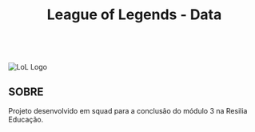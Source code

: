 # <center> League of Legends - Data <h1></center>
![LoL Logo](https://images.contentstack.io/v3/assets/blt731acb42bb3d1659/blt9a2715ced150cb6e/5ef1374f6aaf2924fd231f62/league-client-update-header.jpg)

## SOBRE
Projeto desenvolvido em squad para a conclusão do módulo 3 na Resilia Educação.
